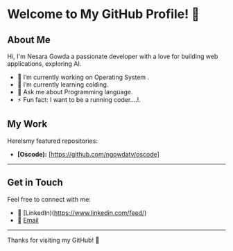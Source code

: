 # Welcome to My GitHub Profile! 👋

## About Me
Hi, I'm Nesara Gowda a passionate developer with a love for building web applications, exploring AI.

- 🔭 I’m currently working on Operating System .
- 🌱 I’m currently learning  colding.
- 💬 Ask me about Programming language.
- ⚡ Fun fact:  I want to be a running coder....!.


## My Work
HereIsmy featured repositories:

- **[Oscode):** [https://github.com/ngowdatv/oscode]

---

## Get in Touch
Feel free to connect with me:

- 💼 [LinkedIn)(https://www.linkedin.com/feed/)
- 📧 [Email](ngowdatv@gmail.com)


---

Thanks for visiting my GitHub! 🚀
